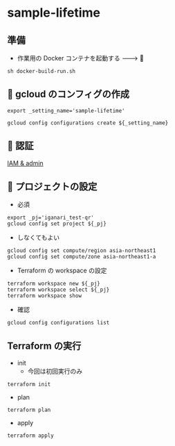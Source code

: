 # sample-lifetime

## 準備

+ 作業用の Docker コンテナを起動する ---> :whale:

```
sh docker-build-run.sh
```

## :whale: gcloud のコンフィグの作成

```
export _setting_name='sample-lifetime'

gcloud config configurations create ${_setting_name}
```

## :whale: 認証


[IAM & admin](../../iam-admin/README.ja.md)


## :whale: プロジェクトの設定

+ 必須

```
export _pj='iganari_test-qr'
gcloud config set project ${_pj}
```

+ しなくてもよい

```
gcloud config set compute/region asia-northeast1
gcloud config set compute/zone asia-northeast1-a
```

+ Terraform の workspace の設定

```
terraform workspace new ${_pj}
terraform workspace select ${_pj}
terraform workspace show

```

+ 確認

```
gcloud config configurations list
```

## Terraform の実行

+ init
  + 今回は初回実行のみ

```
terraform init
```

+ plan

```
terraform plan
```

+ apply

```
terraform apply
```
